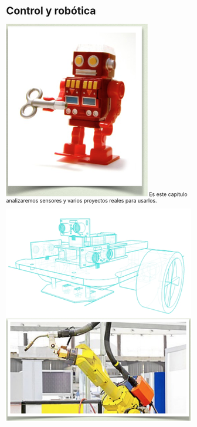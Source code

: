
# Control y robótica

![](img/Captura_de_pantalla_2015-05-07_a_las_16.53.48.png)
Es este capítulo analizaremos sensores y varios proyectos reales para usarlos.

![](img/Captura_de_pantalla_2015-05-07_a_las_17.04.46.png)
![](img/Captura_de_pantalla_2015-05-07_a_las_16.53.56.png)
